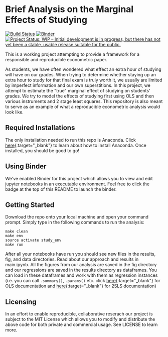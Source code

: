 # Brief Analysis on the Marginal Effects of Studying 
[![Build Status](https://travis-ci.org/nadavtadelis/Reproducible_Metrics.svg?branch=master)](https://travis-ci.org/nadavtadelis/Reproducible_Metrics) [![Binder](https://mybinder.org/badge.svg)](https://mybinder.org/v2/gh/nadavtadelis/Reproducible_Metrics/master) [![Project Status: WIP – Initial development is in progress, but there has not yet been a stable, usable release suitable for the public.](http://www.repostatus.org/badges/latest/wip.svg)](http://www.repostatus.org/#wip)


This is a working project attempting to provide a framework for a responsible and reproducible econometric paper.

As students, we have often wondered what effect an extra hour of studying will have on our grades. When trying to determine whether staying up an extra hour to study for that final exam is truly worth it, we usually are limited by imperfect information and our own superstitions. In this project, we attempt to estimate the "true" marginal effect of studying on students' grades. We try to model the effects of studying first using OLS and then various instruments and 2 stage least squares. This repository is also meant to serve as an example of what a reproducible econometric analysis would look like.

## Required Installations
The only installation needed to run this repo is Anaconda. Click [here](https://conda.io/docs/user-guide/install/index.html#regular-installation "Conda"){:target="_blank"} to learn about how to install Anaconda. Once installed, you should be good to go!
 
## Using Binder
We've enabled Binder for this project which allows you to view and edit jupyter notebooks in an executable environment. Feel free to click the badge at the top of this README to launch the binder.

## Getting Started
Download the repo onto your local machine and open your command prompt. Simply type in the following commands to run the analysis:

```
make clean
make env
source activate study_env
make run
```
After all your notebooks have run you should see new files in the results, fig, and data directories. Read about our approach and results in main.ipynb. All the figures from our analysis are saved in the fig directory and our regressions are saved in the results directory as dataframes. You can load in these dataframes and work with them as regression instances (i.e. you can call `.summary()`, `.params()` etc. click [here](http://www.statsmodels.org/dev/generated/statsmodels.regression.linear_model.OLS.html){:target="_blank"} for OLS documentation and [here](https://bashtage.github.io/linearmodels/doc/iv/methods.html#linearmodels.iv.model.IV2SLS){:target="_blank"} for 2SLS documentation)

## Licensing
In an effort to enable reproducible, collaborative reserach our project is subject to the MIT License which allows you to modify and distribute the above code for both private and commercial usage. See LICENSE to learn more.
